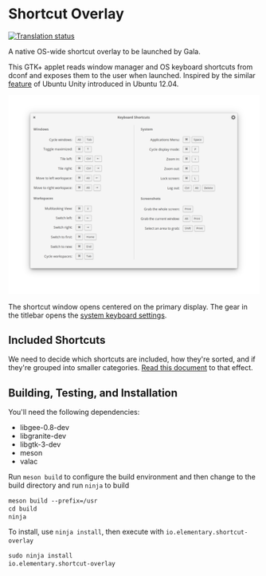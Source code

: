 # Shortcut Overlay
[![Translation status](https://l10n.elementary.io/widgets/desktop/-/shortcut-overlay/svg-badge.svg)](https://l10n.elementary.io/engage/desktop/?utm_source=widget)

A native OS-wide shortcut overlay to be launched by Gala.

This GTK+ applet reads window manager and OS keyboard shortcuts from dconf
and exposes them to the user when launched. Inspired by the similar [feature][1]
of Ubuntu Unity introduced in Ubuntu 12.04.

![Screenshot](/data/Screenshot@2x.png)

The shortcut window opens centered on the primary display. The gear in the titlebar opens the [system keyboard settings](settings://input/keyboard/shortcuts).

## Included Shortcuts

We need to decide which shortcuts are included, how they're sorted, and if they're grouped into smaller categories. [Read this document](https://paper.dropbox.com/doc/elementary-OS-Shortcut-Overlay-z3oP5UefS11B2OpOZpKE5?_tk=share_copylink) to that effect.

## Building, Testing, and Installation

You'll need the following dependencies:
* libgee-0.8-dev
* libgranite-dev
* libgtk-3-dev
* meson
* valac


Run `meson build` to configure the build environment and then change to the build directory and run `ninja` to build

    meson build --prefix=/usr
    cd build
    ninja

To install, use `ninja install`, then execute with `io.elementary.shortcut-overlay`

    sudo ninja install
    io.elementary.shortcut-overlay



[1]: https://bugs.launchpad.net/ayatana-design/+bug/855532
